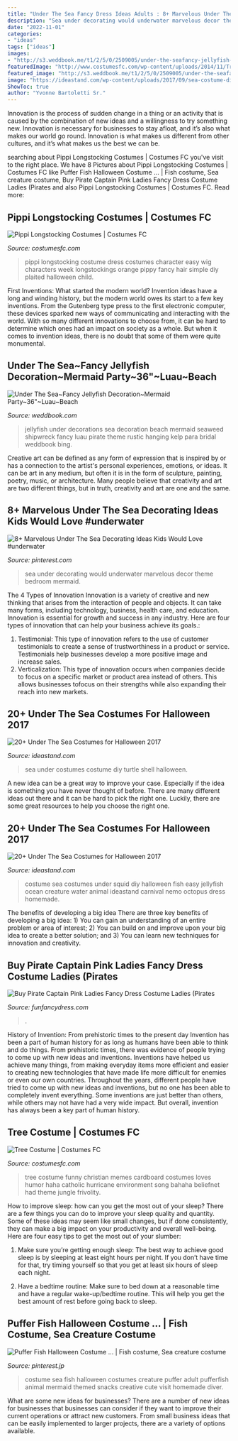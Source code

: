 ```yaml
---
title: "Under The Sea Fancy Dress Ideas Adults : 8+ Marvelous Under The Sea Decorating Ideas Kids Would Love #underwater"
description: "Sea under decorating would underwater marvelous decor theme bedroom mermaid"
date: "2022-11-01"
categories:
- "ideas"
tags: ["ideas"]
images:
- "http://s3.weddbook.me/t1/2/5/0/2509005/under-the-seafancy-jellyfish-decorationmermaid-party36quotluaubeach-weddingkelp-seaweedrustic-weddingpirateshipwreckbeach-decorations.jpg"
featuredImage: "http://www.costumesfc.com/wp-content/uploads/2014/11/Tree-Costume-Ideas.jpg"
featured_image: "http://s3.weddbook.me/t1/2/5/0/2509005/under-the-seafancy-jellyfish-decorationmermaid-party36quotluaubeach-weddingkelp-seaweedrustic-weddingpirateshipwreckbeach-decorations.jpg"
image: "https://ideastand.com/wp-content/uploads/2017/09/sea-costume-diy/23-under-the-sea-costumes-costume-diy.jpg"
ShowToc: true
author: "Yvonne Bartoletti Sr."
---
```



Innovation is the process of sudden change in a thing or an activity that is caused by the combination of new ideas and a willingness to try something new. Innovation is necessary for businesses to stay afloat, and it’s also what makes our world go round. Innovation is what makes us different from other cultures, and it’s what makes us the best we can be.

	

		
searching about Pippi Longstocking Costumes | Costumes FC you've visit to the right place. We have 8 Pictures about Pippi Longstocking Costumes | Costumes FC like Puffer Fish Halloween Costume … | Fish costume, Sea creature costume, Buy Pirate Captain Pink Ladies Fancy Dress Costume Ladies (Pirates and also Pippi Longstocking Costumes | Costumes FC. Read more:
		
    
## Pippi Longstocking Costumes | Costumes FC

<img loading=lazy src="http://www.costumesfc.com/wp-content/uploads/2014/11/Pippi-Longstocking-Costume-Ideas.jpg" onerror="this.onerror=null;this.src='https://tse2.mm.bing.net/th?id=OIP.Wn0JACVD3KCHu_MyZt8tuQAAAA&amp;pid=15.1';" alt="Pippi Longstocking Costumes | Costumes FC">

_Source: costumesfc.com_

>pippi longstocking costume dress costumes character easy wig characters week longstockings orange pippy fancy hair simple diy plaited halloween child. 

	

First Inventions: What started the modern world?
Invention ideas have a long and winding history, but the modern world owes its start to a few key inventions. From the Gutenberg type press to the first electronic computer, these devices sparked new ways of communicating and interacting with the world. With so many different innovations to choose from, it can be hard to determine which ones had an impact on society as a whole. But when it comes to invention ideas, there is no doubt that some of them were quite monumental.

    
## Under The Sea~Fancy Jellyfish Decoration~Mermaid Party~36&quot;~Luau~Beach

<img loading=lazy src="http://s3.weddbook.me/t1/2/5/0/2509005/under-the-seafancy-jellyfish-decorationmermaid-party36quotluaubeach-weddingkelp-seaweedrustic-weddingpirateshipwreckbeach-decorations.jpg" onerror="this.onerror=null;this.src='https://tse4.mm.bing.net/th?id=OIP.WfRcf4D0btOd3BHVOWrP_wHaJ3&amp;pid=15.1';" alt="Under The Sea~Fancy Jellyfish Decoration~Mermaid Party~36&quot;~Luau~Beach">

_Source: weddbook.com_

>jellyfish under decorations sea decoration beach mermaid seaweed shipwreck fancy luau pirate theme rustic hanging kelp para bridal weddbook bing. 

	

Creative art can be defined as any form of expression that is inspired by or has a connection to the artist's personal experiences, emotions, or ideas. It can be art in any medium, but often it is in the form of sculpture, painting, poetry, music, or architecture. Many people believe that creativity and art are two different things, but in truth, creativity and art are one and the same.

    
## 8+ Marvelous Under The Sea Decorating Ideas Kids Would Love #underwater

<img loading=lazy src="https://i.pinimg.com/736x/7c/4a/43/7c4a4304e5ae5f7238ca4296d5e8a276.jpg" onerror="this.onerror=null;this.src='https://tse4.mm.bing.net/th?id=OIP.YGOUgQ3CAFQqCY-4Fy8XjwHaJ3&amp;pid=15.1';" alt="8+ Marvelous Under The Sea Decorating Ideas Kids Would Love #underwater">

_Source: pinterest.com_

>sea under decorating would underwater marvelous decor theme bedroom mermaid. 

	

The 4 Types of Innovation
Innovation is a variety of creative and new thinking that arises from the interaction of people and objects. It can take many forms, including technology, business, health care, and education. Innovation is essential for growth and success in any industry. Here are four types of innovation that can help your business achieve its goals.: 
1. Testimonial: This type of innovation refers to the use of customer testimonials to create a sense of trustworthiness in a product or service. Testimonials help businesses develop a more positive image and increase sales. 
2. Verticalization: This type of innovation occurs when companies decide to focus on a specific market or product area instead of others. This allows businesses tofocus on their strengths while also expanding their reach into new markets. 

    
## 20+ Under The Sea Costumes For Halloween 2017

<img loading=lazy src="https://ideastand.com/wp-content/uploads/2017/09/sea-costume-diy/15-under-the-sea-costumes-costume-diy.jpg" onerror="this.onerror=null;this.src='https://tse3.mm.bing.net/th?id=OIP.UFQaZJFK9jjg_AliucWR0gHaR4&amp;pid=15.1';" alt="20+ Under The Sea Costumes for Halloween 2017">

_Source: ideastand.com_

>sea under costumes costume diy turtle shell halloween. 

	

A new idea can be a great way to improve your case. Especially if the idea is something you have never thought of before. There are many different ideas out there and it can be hard to pick the right one. Luckily, there are some great resources to help you choose the right one.

    
## 20+ Under The Sea Costumes For Halloween 2017

<img loading=lazy src="https://ideastand.com/wp-content/uploads/2017/09/sea-costume-diy/23-under-the-sea-costumes-costume-diy.jpg" onerror="this.onerror=null;this.src='https://tse4.mm.bing.net/th?id=OIP.59LkrZmycHEjhqVd1JNw5gHaJ4&amp;pid=15.1';" alt="20+ Under The Sea Costumes for Halloween 2017">

_Source: ideastand.com_

>costume sea costumes under squid diy halloween fish easy jellyfish ocean creature water animal ideastand carnival nemo octopus dress homemade. 

	

The benefits of developing a big idea
There are three key benefits of developing a big idea: 1) You can gain an understanding of an entire problem or area of interest; 2) You can build on and improve upon your big idea to create a better solution; and 3) You can learn new techniques for innovation and creativity.

    
## Buy Pirate Captain Pink Ladies Fancy Dress Costume Ladies (Pirates

<img loading=lazy src="https://www.funfancydress.com/media/catalog/product/cache/1/image/9df78eab33525d08d6e5fb8d27136e95/S/A/SANC_9028.jpg" onerror="this.onerror=null;this.src='https://tse4.mm.bing.net/th?id=OIP.8fPJrXwY6CFr5V5gl4S6LwHaOT&amp;pid=15.1';" alt="Buy Pirate Captain Pink Ladies Fancy Dress Costume Ladies (Pirates">

_Source: funfancydress.com_

>. 

	

History of Invention: From prehistoric times to the present day
Invention has been a part of human history for as long as humans have been able to think and do things. From prehistoric times, there was evidence of people trying to come up with new ideas and inventions. Inventions have helped us achieve many things, from making everyday items more efficient and easier to creating new technologies that have made life more difficult for enemies or even our own countries. Throughout the years, different people have tried to come up with new ideas and inventions, but no one has been able to completely invent everything. Some inventions are just better than others, while others may not have had a very wide impact. But overall, invention has always been a key part of human history.

    
## Tree Costume | Costumes FC

<img loading=lazy src="http://www.costumesfc.com/wp-content/uploads/2014/11/Tree-Costume-Ideas.jpg" onerror="this.onerror=null;this.src='https://tse2.mm.bing.net/th?id=OIP.LZ2uuyMludHz7RZGeZ1tBQAAAA&amp;pid=15.1';" alt="Tree Costume | Costumes FC">

_Source: costumesfc.com_

>tree costume funny christian memes cardboard costumes loves humor haha catholic hurricane environment song bahaha beliefnet had theme jungle frivolity. 

	

How to improve sleep: how can you get the most out of your sleep?
There are a few things you can do to improve your sleep quality and quantity. Some of these ideas may seem like small changes, but if done consistently, they can make a big impact on your productivity and overall well-being. Here are four easy tips to get the most out of your slumber: 
1. Make sure you’re getting enough sleep: The best way to achieve good sleep is by sleeping at least eight hours per night. If you don’t have time for that, try timing yourself so that you get at least six hours of sleep each night. 

2. Have a bedtime routine: Make sure to bed down at a reasonable time and have a regular wake-up/bedtime routine. This will help you get the best amount of rest before going back to sleep. 


    
## Puffer Fish Halloween Costume … | Fish Costume, Sea Creature Costume

<img loading=lazy src="https://i.pinimg.com/originals/87/9e/9c/879e9c8f267695c9973638e746426eeb.jpg" onerror="this.onerror=null;this.src='https://tse2.mm.bing.net/th?id=OIP.E7AqW0I-TtGAfd_DIgsPVgHaJ4&amp;pid=15.1';" alt="Puffer Fish Halloween Costume … | Fish costume, Sea creature costume">

_Source: pinterest.jp_

>costume sea fish halloween costumes creature puffer adult pufferfish animal mermaid themed snacks creative cute visit homemade diver. 

	

What are some new ideas for businesses?
There are a number of new ideas for businesses that businesses can consider if they want to improve their current operations or attract new customers. From small business ideas that can be easily implemented to larger projects, there are a variety of options available.

